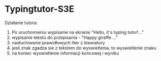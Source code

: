 # Typingtutor-S3E


Działanie tutora:


1. Po uruchomieniu wypisanie na ekranie "Hello, it's typing tutor!..."
2. wypisanie tekstu do przepisania - "Happy giraffe ..."
3. nasłuchiwanie prawidłowych liter z klawiatury
4. jesli znak zgadza sie z tekstem do wyswietlenia, to wyswietlenie znaku
5. na koniec wyswietlenie informacji końcowej i wyniku